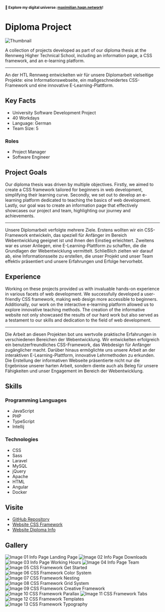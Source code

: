 <small>**🚀 Explore my digital universe: [maximilian.hagn.network](https://maximilian.hagn.network)!</small>**

# Diploma Project

![Thumbnail](https://files.hagn.network/images/css-framework/hero.webp)

A collection of projects developed as part of our diploma thesis at the Rennweg Higher Technical School, including an information page, a CSS framework, and an e-learning platform.


---
An der HTL Rennweg entwickelten wir für unsere Diplomarbeit vielseitige Projekte: eine Informationswebseite, ein maßgeschneidertes CSS-Framework und eine innovative E-Learning-Plattform.

## Key Facts

- University Software Development Project
- 40 Workdays
- Language: German
- Team Size: 5

### Roles

- Project Manager
- Software Engineer

## Project Goals

Our diploma thesis was driven by multiple objectives. Firstly, we aimed to create a CSS framework tailored for beginners in web development, simplifying their learning curve. Secondly, we set out to develop an e-learning platform dedicated to teaching the basics of web development. Lastly, our goal was to create an information page that effectively showcases our project and team, highlighting our journey and achievements.


---
Unsere Diplomarbeit verfolgte mehrere Ziele. Erstens wollten wir ein CSS-Framework entwickeln, das speziell für Anfänger im Bereich Webentwicklung geeignet ist und ihnen den Einstieg erleichtert. Zweitens war es unser Anliegen, eine E-Learning-Plattform zu schaffen, die die Grundlagen der Webentwicklung vermittelt. Schließlich zielten wir darauf ab, eine Informationsseite zu erstellen, die unser Projekt und unser Team effektiv präsentiert und unsere Erfahrungen und Erfolge hervorhebt.

## Experience

Working on these projects provided us with invaluable hands-on experience in various facets of web development. We successfully developed a user-friendly CSS framework, making web design more accessible to beginners. Additionally, our work on the interactive e-learning platform allowed us to explore innovative teaching methods. The creation of the informative website not only showcased the results of our hard work but also served as a testament to our skills and dedication to the field of web development.


---
Die Arbeit an diesen Projekten bot uns wertvolle praktische Erfahrungen in verschiedenen Bereichen der Webentwicklung. Wir entwickelten erfolgreich ein benutzerfreundliches CSS-Framework, das Webdesign für Anfänger zugänglicher macht. Darüber hinaus ermöglichte uns unsere Arbeit an der interaktiven E-Learning-Plattform, innovative Lehrmethoden zu erkunden. Die Erstellung der informativen Webseite präsentierte nicht nur die Ergebnisse unserer harten Arbeit, sondern diente auch als Beleg für unsere Fähigkeiten und unser Engagement im Bereich der Webentwicklung.

## Skills

### Programming Languages

 - JavaScript
 - PHP
 - TypeScript
 - Intellij
### Technologies

 - CSS
 - Sass
 - Laravel
 - MySQL
 - jQuery
 - Apache
 - HTML
 - Angular
 - Docker

## Visite

- [GitHub Repository](https://github.com/maxhagn/DiplomaProject)
- [Website CSS Framework](https://css-framework.hagn.network)
- [Website Diploma Info](https://info-diploma-thesis.hagn.network)

## Gallery

![Image 01 Info Page Landing Page](https://files.hagn.network/images/info-diploma-thesis/hero.webp)
![Image 02 Info Page Downloads](https://files.hagn.network/images/info-diploma-thesis/downloads.webp)
![Image 03 Info Page Working Hours](https://files.hagn.network/images/info-diploma-thesis/hours.webp)
![Image 04 Info Page Team](https://files.hagn.network/images/info-diploma-thesis/team.webp)
![Image 05 CSS Framework Get Started](https://files.hagn.network/images/css-framework/get-started.webp)
![Image 06 CSS Framework Color System](https://files.hagn.network/images/css-framework/color.webp)
![Image 07 CSS Framework Nesting](https://files.hagn.network/images/css-framework/grid-nesting.webp)
![Image 08 CSS Framework Grid System](https://files.hagn.network/images/css-framework/grid.webp)
![Image 09 CSS Framework Creative Framework](https://files.hagn.network/images/css-framework/hero.webp)
![Image 10 CSS Framework Parallax](https://files.hagn.network/images/css-framework/parallax.webp)
![Image 11 CSS Framework Tabs](https://files.hagn.network/images/css-framework/tabs.webp)
![Image 12 CSS Framework Templates](https://files.hagn.network/images/css-framework/templates.webp)
![Image 13 CSS Framework Typography](https://files.hagn.network/images/css-framework/typography.webp)

